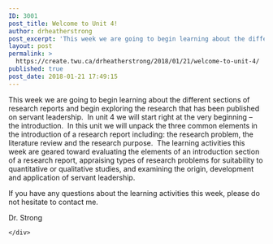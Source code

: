 ```yaml
---
ID: 3001
post_title: Welcome to Unit 4!
author: drheatherstrong
post_excerpt: 'This week we are going to begin learning about the different sections of research reports and begin exploring the research that has been published on servant leadership.&nbsp; In unit 4 we will start right at the very beginning &ndash; the introduction.&nbsp; In this unit we will unpack the three common elements in the introduction of [&hellip;]'
layout: post
permalink: >
  https://create.twu.ca/drheatherstrong/2018/01/21/welcome-to-unit-4/
published: true
post_date: 2018-01-21 17:49:15
---
```

This week we are going to begin learning about the different sections of research reports and begin exploring the research that has been published on servant leadership.  In unit 4 we will start right at the very beginning – the introduction.  In this unit we will unpack the three common elements in the introduction of a research report including: the research problem, the literature review and the research purpose.  The learning activities this week are geared toward evaluating the elements of an introduction section of a research report, appraising types of research problems for suitability to quantitative or qualitative studies, and examining the origin, development and application of servant leadership.

If you have any questions about the learning activities this week, please do not hesitate to contact me.

Dr. Strong

<div id="themify_builder_content-74" data-postid="74" class="themify_builder_content themify_builder_content-74 themify_builder">

    </div>

<!-- /themify_builder_content -->
